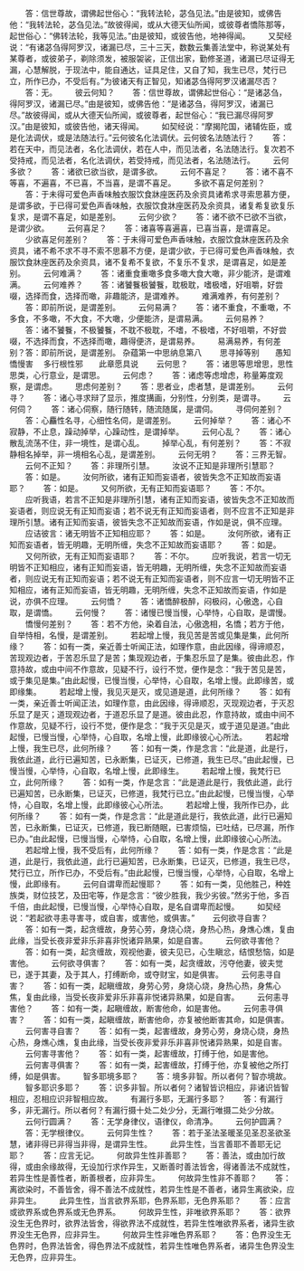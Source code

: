 <!-- { "loadSidebar": true } -->
　　答：信世尊故，谓佛起世俗心：“我转法轮，苾刍见法。”由是彼知，或佛告他：“我转法轮，苾刍见法。”故彼得闻，或从大德天仙所闻，或彼尊者憍陈那等，起世俗心：“佛转法轮，我等见法。”由是彼知，或彼告他，地神得闻。
　　又契经说：“有诸苾刍得阿罗汉，诸漏已尽，三十三天，数数云集善法堂中，称说某处有某尊者，或彼弟子，剃除须发，被服袈裟，正信出家，勤修圣道，诸漏已尽证得无漏，心慧解脱，于现法中，能自通达，证具足住，又自了知，我生已尽，梵行已立，所作已办，不受后有。”为彼诸天有正智见，知诸苾刍得阿罗汉诸漏尽否？
　　答：无。
　　彼云何知？
　　答：信世尊故，谓佛起世俗心：“是诸苾刍，得阿罗汉，诸漏已尽。”由是彼知，或佛告他：“是诸苾刍，得阿罗汉，诸漏已尽。”故彼得闻，或从大德天仙所闻，或彼尊者，起世俗心：“我已漏尽得阿罗汉。”由是彼知，或彼告他，诸天得闻。
　　如契经说：“摩揭陀国，诸辅佐臣，或是化法调伏，或是法随法行。”云何彼名化法调伏。云何彼名法随法行？
　　答：若在天中，而见法者，名化法调伏，若在人中，而见法者，名法随法行。复次若不受持戒，而见法者，名化法调伏，若受持戒，而见法者，名法随法行。
　　云何多欲？
　　答：诸欲已欲当欲，是谓多欲。
　　云何不喜足？
　　答：诸不喜不等喜，不遍喜，不已喜，不当喜，是谓不喜足。
　　多欲不喜足何差别？
　　答：于未得可爱色声香味触衣服饮食牀座医药及余资具诸希求寻索思慕方便，是谓多欲，于已得可爱色声香味触，衣服饮食牀座医药及余资具，诸复希复欲复乐复求，是谓不喜足，如是差别。
　　云何少欲？
　　答：诸不欲不已欲不当欲，是谓少欲。
　　云何喜足？
　　答：诸喜等喜遍喜，已喜当喜，是谓喜足。
　　少欲喜足何差别？
　　答：于未得可爱色声香味触，衣服饮食牀座医药及余资具，诸不希不求不寻不索不思慕不方便，是谓少欲，于已得可爱色声香味触，衣服饮食牀座医药及余资具，诸不复希不复欲，不复乐不复求，是谓喜足，如是差别。
　　云何难满？
　　答：诸重食重噉多食多噉大食大噉，非少能济，是谓难满。
　　云何难养？
　　答：诸饕餮极饕餮，耽极耽，嗜极嗜，好咀嚼，好尝啜，选择而食，选择而噉，非趣能济，是谓难养。
　　难满难养，有何差别？
　　答：即前所说，是谓差别。
　　云何易满？
　　答：诸不重食，不重噉，不多食，不多噉，不大食，不大噉，少便能济，是谓易满。
　　云何易养？
　　答：诸不饕餮，不极饕餮，不耽不极耽，不嗜，不极嗜，不好咀嚼，不好尝啜，不选择而食，不选择而噉，趣得便济，是谓易养。
　　易满易养，有何差别？答：即前所说，是谓差别。
杂蕴第一中思纳息第八
　　思寻掉等别　　愚知憍慢害
　多行根性邪　　此章愿具说
　　云何思？
　　答：诸思等思增思，思性思类，心行意业，是谓思。
　　云何虑？
　　答：诸虑等虑增虑，称量筹度观察，是谓虑。
　　思虑何差别？
　　答：思者业，虑者慧，是谓差别。
　　云何寻？
　　答：诸心寻求辩了显示，推度搆画，分别性，分别类，是谓寻。
　　云何伺？
　　答：诸心伺察，随行随转，随流随属，是谓伺。
　　寻伺何差别？
　　答：心麤性名寻，心细性名伺，是谓差别。
　　云何掉举？
　　答：诸心不寂静，不止息，躁动掉举，心躁动性，是谓掉举。
　　云何心乱？
　　答：诸心散乱流荡不住，非一境性，是谓心乱。
　　掉举心乱，有何差别？
　　答：不寂静相名掉举，非一境相名心乱，是谓差别。
　　云何无明？
　　答：三界无智。
　　云何不正知？
　　答：非理所引慧。
　　汝说不正知是非理所引慧耶？
　　答：如是。
　　汝何所欲，诸有正知而妄语者，彼皆失念不正知故而妄语耶？
　　答：如是。
　　又何所欲，无有正知而妄语耶？
　　答：不尔。
　　应听我语，若言不正知是非理所引慧，诸有正知而妄语，彼皆失念不正知故而妄语者，则应说无有正知而妄语；若不说无有正知而妄语者，则不应言不正知是非理所引慧。诸有正知而妄语，彼皆失念不正知故而妄语，作如是说，俱不应理。
　　应诘彼言：诸无明皆不正知相应耶？
　　答：如是。
　　汝何所欲，诸有正知而妄语者，皆无明趣，无明所缠，失念不正知故而妄语耶？
　　答：如是。
　　又何所欲，无有正知而妄语耶？
　　答：不尔。
　　应听我说，若言一切无明皆不正知相应，诸有正知而妄语，皆无明趣，无明所缠，失念不正知故而妄语者，则应说无有正知而妄语；若不说无有正知而妄语者，则不应言一切无明皆不正知相应，诸有正知而妄语，皆无明趣，无明所缠，失念不正知故而妄语，作如是说，亦俱不应理。
　　云何憍？
　　答：诸憍醉极醉，闷极闷，心傲逸，心自取，是谓憍。
　　云何慢？
　　答：诸慢已慢当慢，心举恃，心自取，是谓慢。
　　憍慢何差别？
　　答：若不方他，染着自法，心傲逸相，名憍；若方于他，自举恃相，名慢，是谓差别。
　　若起增上慢，我见苦是苦或见集是集，此何所缘？
　　答：如有一类，亲近善士听闻正法，如理作意，由此因缘，得谛顺忍，苦现观边者，于苦忍乐显了是苦；集现观边者，于集忍乐显了是集。彼由此忍，作意持故，或由中间不作意故，见疑不行，设行不觉，便作是念：“我于苦见是苦，或于集见是集。”由此起慢，已慢当慢，心举恃，心自取，名增上慢。此即缘苦，或即缘集。
　　若起增上慢，我见灭是灭，或见道是道，此何所缘？
　　答：如有一类，亲近善士听闻正法，如理作意，由此因缘，得谛顺忍，灭现观边者，于灭忍乐显了是灭；道现观边者，于道忍乐显了是道。彼由此忍，作意持故，或由中间不作意故，见疑不行，设行不觉，便作是念：“我于灭见是灭，或于道见是道。”由此起慢，已慢当慢，心举恃，心自取，名增上慢，此即缘彼心心所法。
　　若起增上慢，我生已尽，此何所缘？
　　答：如有一类，作是念言：“此是道，此是行，我依此道，此行已遍知苦，已永断集，已证灭，已修道，我生已尽。”由此起慢，已慢当慢，心举恃，心自取，名增上慢，此即缘生。
　　若起增上慢，我梵行已立，此何所缘？
　　答：如有一类，作是念言：“此是道此是行，我依此道，此行已遍知苦，已永断集，已证灭，已修道，我梵行已立。”由此起慢，已慢当慢，心举恃，心自取，名增上慢，此即缘彼心心所法。
　　若起增上慢，我所作已办，此何所缘？
　　答：如有一类，作是念言：“此是道此是行，我依此道，此行已遍知苦，已永断集，已证灭，已修道，我已断随眠，已害烦恼，已吐结，已尽漏，所作已办。”由此起慢，已慢当慢，心举恃，心自取，名增上慢，此即缘彼心心所法。
　　若起增上慢，我不受后有，此何所缘？
　　答：如有一类，作是念言：“此是道，此是行，我依此道，此行已遍知苦，已永断集，已证灭，已修道，我生已尽，梵行已立，所作已办，不受后有。”由此起慢，已慢当慢，心举恃，心自取，名增上慢，此即缘有。
　　云何自谓卑而起慢耶？
　　答：如有一类，见他胜己，种姓族类，财位技艺，及田宅等，作是念言：“彼少胜我，我少劣彼。”然劣于他，多百千倍，由此起慢，已慢当慢，心举恃心自取，是名自谓卑而起慢。
　　如契经说：“若起欲寻恚寻害寻，或自害，或害他，或俱害。”
　　云何欲寻自害？
　　答：如有一类，起贪缠故，身劳心劳，身烧心烧，身热心热，身燋心燋，复由此缘，当受长夜非爱非乐非喜非悦诸异熟果，如是自害。
　　云何欲寻害他？
　　答：如有一类，起贪缠故，观视他妻，彼夫见已，心生瞋忿，结恨愁恼，如是害他。
　　云何欲寻俱害？
　　答：如有一类，起贪缠故，污夺他妻，彼夫觉已，遂于其妻，及于其人，打缚断命，或夺财宝，如是俱害。
　　云何恚寻自害？
　　答：如有一类，起瞋缠故，身劳心劳，身烧心烧，身热心热，身焦心焦，复由此缘，当受长夜非爱非乐非喜非悦诸异熟果，如是自害。
　　云何恚寻害他？
　　答：如有一类，起瞋缠故，断害他命，如是害他。
　　云何恚寻俱害？
　　答：如有一类，起瞋缠故，断害他命，亦复被他断害其命，如是俱害。
　　云何害寻自害？
　　答：如有一类，起害缠故，身劳心劳，身烧心烧，身热心热，身燋心燋，复由此缘，当受长夜非爱非乐非喜非悦诸异熟果，如是自害。
　　云何害寻害他？
　　答：如有一类，起害缠故，打缚于他，如是害他。
　　云何害寻俱害？
　　答：如有一类，起害缠故，打缚于他，亦复被他之所打缚，如是俱害。
　　智多耶境多耶？
　　答：境多非智。所以者何？智亦境故。
　　智多耶识多耶？
　　答：识多非智。所以者何？诸智皆识相应，非诸识皆智相应，忍相应识非智相应故。
　　有漏行多耶，无漏行多耶？
　　答：有漏行多，非无漏行。所以者何？有漏行摄十处二处少分，无漏行唯摄二处少分故。
　　云何行圆满？
　　答：无学身律仪，语律仪，命清净。
　　云何护圆满？
　　答：无学根律仪。
　　云何异生性？
　　答：若于圣法圣暖圣见圣忍圣欲圣慧，诸非得已非得当非得，是谓异生性。
　　此异生性，当言善耶不善耶无记耶？
　　答：应言无记。
　　何故异生性非善耶？
　　答：善法，或由加行故得，或由余缘故得，无设加行求作异生，又断善时善法皆舍，得诸善法不成就性，若异生性是善性者，断善根者，应非异生。
　　何故异生性非不善耶？
　　答：离欲染时，不善皆舍，得不善法不成就性，若异生性是不善者，诸异生离欲染，应非异生。
　　此异生性，当言欲界系耶，色界系耶，无色界系耶？
　　答：应言或欲界系或色界系或无色界系。
　　何故异生性，非唯欲界系耶？
　　答：欲界没生无色界时，欲界法皆舍，得欲界法不成就性，若异生性唯欲界系者，诸异生欲界没生无色界，应非异生。
　　何故异生性非唯色界系耶？
　　答：色界没生无色界时，色界法皆舍，得色界法不成就性，若异生性唯色界系者，诸异生色界没生无色界，应非异生。
